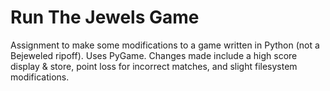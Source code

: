 # Run The Jewels Game
Assignment to make some modifications to a game written in Python (not a Bejeweled ripoff). Uses PyGame. Changes made include a high score display & store, point loss for incorrect matches, and slight filesystem modifications.
